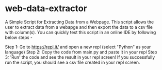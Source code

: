 # web-data-extractor

A Simple Script for Extracting Data from a Webpage. This script allows the user to extract data from a webapge and then export the data to a csv file with column(s). You can quickly test this script in an online IDE by following below steps - 

Step 1: Go to https://repl.it/ and open a new repl (select "Python" as your language)
Step 2: Copy the code from main.py and paste it in your repl
Step 3: 'Run' the code and see the result in your repl screen! If you successfully run the script, you should see a csv file created in your repl screen. 

